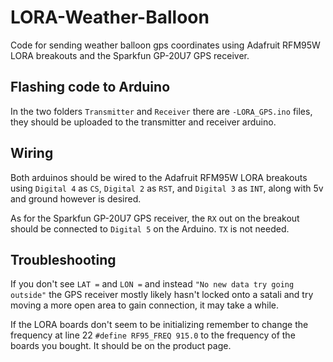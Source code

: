 # LORA-Weather-Balloon
Code for sending weather balloon gps coordinates using Adafruit RFM95W LORA breakouts and the Sparkfun GP-20U7 GPS receiver.

## Flashing code to Arduino
In the two folders `Transmitter` and `Receiver` there are `-LORA_GPS.ino` files, they should be uploaded to the transmitter and receiver arduino.

## Wiring
Both arduinos should be wired to the Adafruit RFM95W LORA breakouts using `Digital 4` as `CS`, `Digital 2` as `RST`, and `Digital 3` as `INT`, along with 5v and ground however is desired.

As for the Sparkfun GP-20U7 GPS receiver, the `RX` out on the breakout should be connected to `Digital 5` on the Arduino. `TX` is not needed.

## Troubleshooting 

If you don't see `LAT =` and `LON =` and instead `"No new data try going outside"` the GPS receiver mostly likely hasn't locked onto a satali and try moving a more open area to gain connection, it may take a while.

If the LORA boards don't seem to be initializing remember to change the frequency at line 22 `#define RF95_FREQ 915.0` to the frequency of the boards you bought. It should be on the product page.

